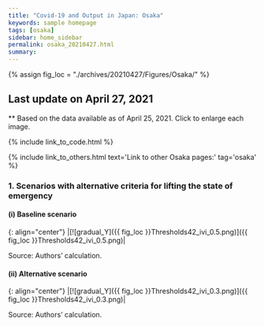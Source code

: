 ```yaml
---
title: "Covid-19 and Output in Japan: Osaka"
keywords: sample homepage
tags: [osaka]
sidebar: home_sidebar
permalink: osaka_20210427.html
summary:
---
```


{% assign fig_loc = "./archives/20210427/Figures/Osaka/" %}

## Last update on April 27, 2021
** Based on the data available as of April 25, 2021. Click to enlarge each image.

{% include link_to_code.html %}

{% include link_to_others.html text='Link to other Osaka pages:' tag='osaka' %}



<!-- #### (i) Baseline scenario

{: align="center"}
|[![gradual_Y]({{ fig_loc }}GradualRecovery1.png)]({{ fig_loc }}GradualRecovery1.png)|

Source: Authors’ calculation.

#### (ii) Alternative scenario

{: align="center"}
|[![gradual_Y]({{ fig_loc }}GradualRecovery3.png)]({{ fig_loc }}GradualRecovery3.png)|

Source: Authors’ calculation. -->


<!-- ### 2.

#### (i) Variant scenario (A)

{: align="center"}
|[![gradual_Y]({{ fig_loc }}ThresholdsON41.png)]({{ fig_loc }}ThresholdsON41.png)|

Source: Authors’ calculation. -->

<!-- #### (iii) Variant scenario -->
### 1. Scenarios with alternative criteria for lifting the state of emergency

#### (i) Baseline scenario

{: align="center"}
|[![gradual_Y]({{ fig_loc }}Thresholds42_ivi_0.5.png)]({{ fig_loc }}Thresholds42_ivi_0.5.png)|

Source: Authors’ calculation.

#### (ii) Alternative scenario

{: align="center"}
|[![gradual_Y]({{ fig_loc }}Thresholds42_ivi_0.3.png)]({{ fig_loc }}Thresholds42_ivi_0.3.png)|

Source: Authors’ calculation.
